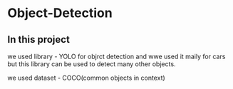 # Object-Detection

## In this project 
we used library - YOLO for objrct detection and wwe used it maily for cars but this library can be used to detect many other objects.

we used dataset - COCO(common objects in context)
